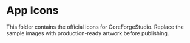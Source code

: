 # App Icons

This folder contains the official icons for CoreForgeStudio. Replace the sample images with production-ready artwork before publishing.
